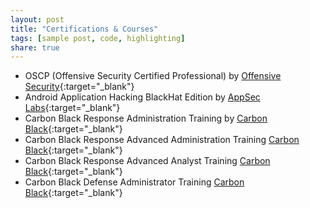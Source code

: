 ```yaml
---
layout: post
title: "Certifications & Courses"
tags: [sample post, code, highlighting]
share: true
---
```


* OSCP (Offensive Security Certified Professional) by [Offensive Security](https://www.offensive-security.com/){:target="_blank"}
* Android Application Hacking BlackHat Edition by [AppSec Labs](https://appsec-labs.com/){:target="_blank"}
* Carbon Black Response Administration Training by [Carbon Black](https://www.carbonblack.com/){:target="_blank"}
* Carbon Black Response Advanced Administration Training [Carbon Black](https://www.carbonblack.com/){:target="_blank"}
* Carbon Black Response Advanced Analyst Training [Carbon Black](https://www.carbonblack.com/){:target="_blank"}
* Carbon Black Defense Administrator Training [Carbon Black](https://www.carbonblack.com/){:target="_blank"}
